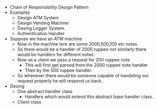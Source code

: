 - Chain of Responsibility Design Pattern
 - Examples
    - Design ATM System
    - Design Vending Machine
    - Desing Logger System.
    - Authentication Handler
- Suppose we have an ATM machine
    - Now in the machine tere are some 2000,500,100 etc notes.
    - So there would be a handler of 2000 ruppee not similarly there would be handlers for different notes.
    - Now as a client we pass a request for 200 ruppee note
        - This will first get parsed from the 2000 ruppee note handler
        - Then by the 500 ruppee handler.
    - So whenever there would be someone capable of handeling our request properly he will respond us back.
- Desing
    - One abstract handler class
        - Handlers which would extend this abstract base handler class.
    - Client class